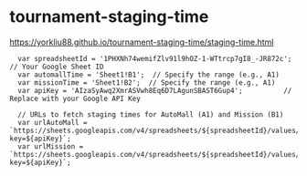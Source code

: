# tournament-staging-time
https://yorkliu88.github.io/tournament-staging-time/staging-time.html

      var spreadsheetId = '1PHXNh74wemifZlv91l9hOZ-1-WTtrcp7gI8_-JR872c';  // Your Google Sheet ID
      var automallTime = 'Sheet1!B1';  // Specify the range (e.g., A1)
      var missionTime = 'Sheet1!B2';  // Specify the range (e.g., A1)
      var apiKey = 'AIzaSyAwq2XmrASVwh8Eq6D7LAgunSBAST6Gup4';          // Replace with your Google API Key

      // URLs to fetch staging times for AutoMall (A1) and Mission (B1)
      var urlAutoMall = `https://sheets.googleapis.com/v4/spreadsheets/${spreadsheetId}/values/${automallTime}?key=${apiKey}`;
      var urlMission = `https://sheets.googleapis.com/v4/spreadsheets/${spreadsheetId}/values/${missionTime}?key=${apiKey}`;
